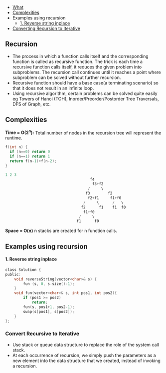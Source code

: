 - [What](#w)
- [Complexities](#com)
- Examples using recursion
  - [1. Reverse string inplace](#rev)
- [Converting Recursion to Iterative](#ci)

<a name=w></a>
## Recursion
- The process in which a function calls itself and the corresponding function is called as recursive function. The trick is each time a recursive function calls itself, it reduces the given problem into subproblems. The recursion call continues until it reaches a point where subproblem can be solved without further recursion.
- Recursive function should have a base case(a terminating scenario) so that it does not result in an infinite loop.
- Using recursive algorithm, certain problems can be solved quite easily eg Towers of Hanoi (TOH), Inorder/Preorder/Postorder Tree Traversals, DFS of Graph, etc.

<a name=com></a>
## Complexities
**Time = O(2<sup>n</sup>):** Total number of nodes in the recursion tree will represent the runtime.
```c
f(int n) {
  if (n==0) return 0
  if (n==1) return 1
  return f(n-1)+f(n-2);
}

1 2 3 
                                      f4
                                       f3+f2
                                     /     \
                                    f3        f2
                                     f2+f1     f1+f0
                                   /     \      /   \
                                  f2      f1    f1  f0
                                   f1+f0
                                 /     \
                                f1      f0
```
**Space = O(n)** n stacks are created for n function calls.

## Examples using recursion
#### 1. Reverse string inplace
```c
class Solution {
public:
    void reverseString(vector<char>& s) {
        fun (s, 0, s.size()-1);
    }
    void fun(vector<char>& s, int pos1, int pos2){
        if (pos1 >= pos2)
            return;
        fun(s, pos1+1, pos2-1);
        swap(s[pos1], s[pos2]);
    }
};
```

<a name=ci></a>
### Convert Recursive to Iterative
- Use stack or queue data structure to replace the role of the system call stack.
- At each occurrence of recursion, we simply push the parameters as a new element into the data structure that we created, instead of invoking a recursion.
